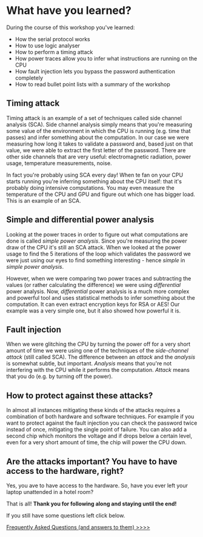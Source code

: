 # What have you learned?
During the course of this workshop you've learned:

* How the serial protocol works
* How to use logic analyser
* How to perform a timing attack
* How power traces allow you to infer what instructions are running on the CPU
* How fault injection lets you bypass the password authentication completely
* How to read bullet point lists with a summary of the workshop

## Timing attack
Timing attack is an example of a set of techniques called side channel analysis (SCA). Side channel analysis simply means that you're measuring some value of the environment in which the CPU is running (e.g. time that passes) and infer something about the computation. In our case we were measuring how long it takes to validate a password and, based just on that value, we were able to extract the first letter of the password. There are other side channels that are very useful: electromagnetic radiation, power usage, temperature measurements, noise.

In fact you're probably using SCA every day! When te fan on your CPU starts running you're inferring something about the CPU itself: that it's probably doing intensive computations. You may even measure the temperature of the CPU and GPU and figure out which one has bigger load. This is an example of an SCA.

## Simple and differential power analysis
Looking at the power traces in order to figure out what computations are done is called *simple power analysis*. Since you're measuring the power draw of the CPU it's still an SCA attack. When we looked at the power usage to find the 5 iterations of the loop which validates the password we were just using our eyes to find something interesting - hence *simple* in *simple power analysis*.

However, when we were comparing two power traces and subtracting the values (or rather calculating the difference) we were using *differential* power analysis. Now, *differential* power analysis is a much more complex and powerful tool and uses statistical methods to infer something about the computation. It can even extract encryption keys for RSA or AES! Our example was a very simple one, but it also showed how powerful it is.

## Fault injection
When we were glitching the CPU by turning the power off for a very short amount of time we were using one of the techniques of the *side-channel attack* (still called SCA). The difference between an *attack* and the *analysis* is somewhat subtle, but important. *Analysis* means that you're not interfering with the CPU while it performs the computation. *Attack* means that you do (e.g. by turning off the power).

## How to protect against these attacks?
In almost all instances mitigating these kinds of the attacks requires a combination of both hardware and software techniques. For example if you want to protect against the fault injection you can check the password twice instead of once, mitigating the single point of failure. You can also add a second chip which monitors the voltage and if drops below a certain level, even for a very short amount of time, the chip will power the CPU down.

## Are the attacks important? You have to have access to the hardware, right?
Yes, you ave to have access to the hardware. So, have you ever left your laptop unattended in a hotel room?

That is all! **Thank you for following along and staying until the end!**

If you still have some questions left click below.

[Frequently Asked Questions (and answers to them) >>>>](faq)
